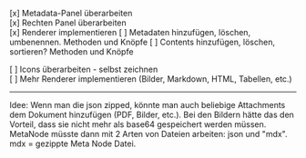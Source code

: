 [x] Metadata-Panel überarbeiten  
[x] Rechten Panel überarbeiten  
[x] Renderer implementieren 
[ ] Metadaten hinzufügen, löschen, umbenennen. Methoden und Knöpfe
[ ] Contents hinzufügen, löschen, sortieren? Methoden und Knöpfe

[ ] Icons überarbeiten - selbst zeichnen  
[ ] Mehr Renderer implementieren (Bilder, Markdown, HTML, Tabellen, etc.)

---
Idee: Wenn man die json zipped, könnte man auch beliebige Attachments dem Dokument hinzufügen (PDF, Bilder, etc.). Bei den Bildern hätte das den Vorteil, dass sie nicht mehr als base64 gespeichert werden müssen. MetaNode müsste dann mit 2 Arten von Dateien arbeiten: json und "mdx". mdx = gezippte Meta Node Datei.